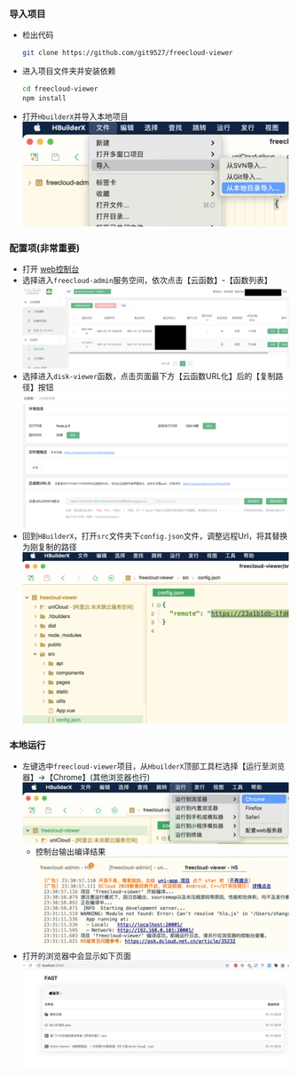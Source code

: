 ### 导入项目
- 检出代码
  ```bash
  git clone https://github.com/git9527/freecloud-viewer
  ```
- 进入项目文件夹并安装依赖
  ```bash
  cd freecloud-viewer
  npm install
  ```
- 打开`HbuilderX`并导入本地项目
  ![image](../../static/image/viewer/setup/import-project.png)
  
### 配置项(非常重要)
- 打开 [web控制台](https://unicloud.dcloud.net.cn/cloud/function?platform=aliyun&appid=) 
- 选择进入`freecloud-admin`服务空间，依次点击【云函数】-【函数列表】
  ![image](../../static/image/viewer/setup/cloud-function.png)
- 选择进入`disk-viewer`函数，点击页面最下方【云函数URL化】后的【复制路径】按钮
  ![image](../../static/image/viewer/setup/copy-path.png)
- 回到`HBuilderX`，打开`src`文件夹下`config.json`文件，调整远程Url，将其替换为刚复制的路径
  ![image](../../static/image/viewer/setup/config-for-remote.png)

### 本地运行
- 左键选中`freecloud-viewer`项目，从`HbuilderX`顶部工具栏选择【运行至浏览器】->【Chrome】(其他浏览器也行)
  ![image](../../static/image/viewer/local-dev/run-to-chrome.png)
  - 控制台输出编译结果
  ![image](../../static/image/viewer/local-dev/compile-success.png)
- 打开的浏览器中会显示如下页面
  ![image](../../static/image/viewer/local-dev/index.png)
  
